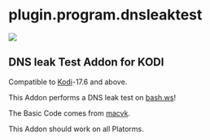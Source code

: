 # plugin.program.dnsleaktest
![](https://github.com/Space2Walker/plugin.program.dnsleaktest/workflows/Kodi-Addon-Check/badge.svg)
## DNS leak Test Addon for KODI
Compatible to [Kodi](https://kodi.tv/)-17.6 and above.

This Addon performs a DNS leak test on [bash.ws](https://bash.ws/dnsleak)!

The Basic Code comes from [macvk](https://github.com/macvk/dnsleaktest).

This Addon should work on all Platorms.
